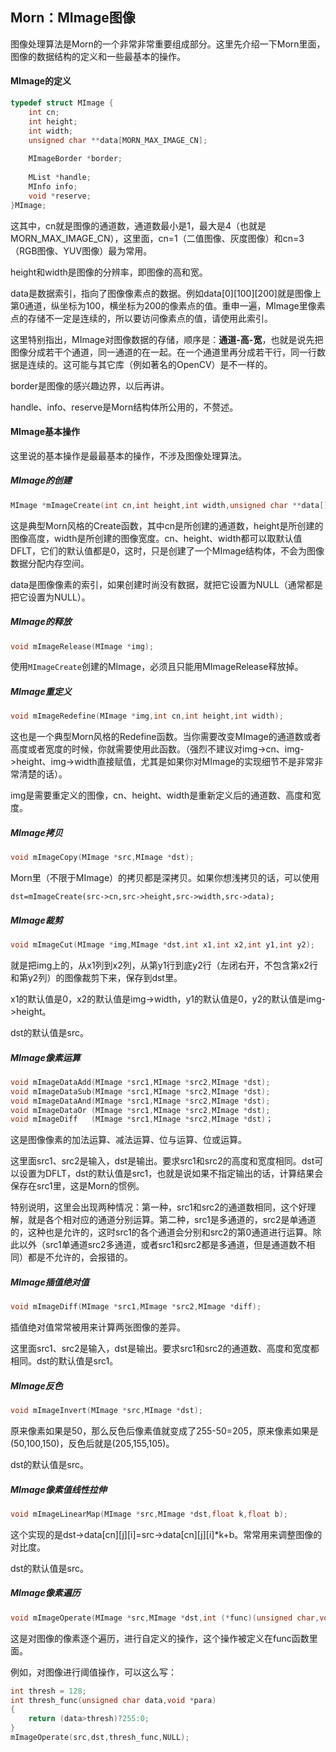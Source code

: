## Morn：MImage图像

图像处理算法是Morn的一个非常非常重要组成部分。这里先介绍一下Morn里面，图像的数据结构的定义和一些最基本的操作。

#### MImage的定义

```c
typedef struct MImage {
    int cn;
    int height;
    int width;
    unsigned char **data[MORN_MAX_IMAGE_CN];
   
    MImageBorder *border;
    
	MList *handle;
    MInfo info;
    void *reserve;
}MImage;
```

这其中，cn就是图像的通道数，通道数最小是1，最大是4（也就是MORN_MAX_IMAGE_CN），这里面，cn=1（二值图像、灰度图像）和cn=3（RGB图像、YUV图像）最为常用。

height和width是图像的分辨率，即图像的高和宽。

data是数据索引，指向了图像像素点的数据。例如data\[0]\[100][200]就是图像上第0通道，纵坐标为100，横坐标为200的像素点的值。重申一遍，MImage里像素点的存储不一定是连续的，所以要访问像素点的值，请使用此索引。

这里特别指出，MImage对图像数据的存储，顺序是：**通道-高-宽**，也就是说先把图像分成若干个通道，同一通道的在一起。在一个通道里再分成若干行，同一行数据是连续的。这可能与其它库（例如著名的OpenCV）是不一样的。

border是图像的感兴趣边界，以后再讲。

handle、info、reserve是Morn结构体所公用的，不赘述。

#### MImage基本操作

这里说的基本操作是最最基本的操作，不涉及图像处理算法。

##### MImage的创建

```c
MImage *mImageCreate(int cn,int height,int width,unsigned char **data[]);
```

这是典型Morn风格的Create函数，其中cn是所创建的通道数，height是所创建的图像高度，width是所创建的图像宽度。cn、height、width都可以取默认值DFLT，它们的默认值都是0，这时，只是创建了一个MImage结构体，不会为图像数据分配内存空间。

data是图像像素的索引，如果创建时尚没有数据，就把它设置为NULL（通常都是把它设置为NULL）。

##### MImage的释放

```c
void mImageRelease(MImage *img);
```

使用`MImageCreate`创建的MImage，必须且只能用MImageRelease释放掉。

##### MImage重定义

```c
void mImageRedefine(MImage *img,int cn,int height,int width);
```

这也是一个典型Morn风格的Redefine函数。当你需要改变MImage的通道数或者高度或者宽度的时候，你就需要使用此函数。（强烈不建议对img->cn、img->height、img->width直接赋值，尤其是如果你对MImage的实现细节不是非常非常清楚的话）。

img是需要重定义的图像，cn、height、width是重新定义后的通道数、高度和宽度。

##### MImage拷贝

```c
void mImageCopy(MImage *src,MImage *dst);
```

Morn里（不限于MImage）的拷贝都是深拷贝。如果你想浅拷贝的话，可以使用

`dst=mImageCreate(src->cn,src->height,src->width,src->data);`

##### MImage裁剪

```c
void mImageCut(MImage *img,MImage *dst,int x1,int x2,int y1,int y2);
```

就是把img上的，从x1列到x2列，从第y1行到底y2行（左闭右开，不包含第x2行和第y2列）的图像裁剪下来，保存到dst里。

x1的默认值是0，x2的默认值是img->width，y1的默认值是0，y2的默认值是img->height。

dst的默认值是src。

##### MImage像素运算

```c
void mImageDataAdd(MImage *src1,MImage *src2,MImage *dst);
void mImageDataSub(MImage *src1,MImage *src2,MImage *dst);
void mImageDataAnd(MImage *src1,MImage *src2,MImage *dst);
void mImageDataOr (MImage *src1,MImage *src2,MImage *dst);
void mImageDiff   (MImage *src1,MImage *src2,MImage *dst)；
```

这是图像像素的加法运算、减法运算、位与运算、位或运算。

这里面src1、src2是输入，dst是输出。要求src1和src2的高度和宽度相同。dst可以设置为DFLT，dst的默认值是src1，也就是说如果不指定输出的话，计算结果会保存在src1里，这是Morn的惯例。

特别说明，这里会出现两种情况：第一种，src1和src2的通道数相同，这个好理解，就是各个相对应的通道分别运算。第二种，src1是多通道的，src2是单通道的，这种也是允许的，这时src1的各个通道会分别和src2的第0通道进行运算。除此以外（src1单通道src2多通道，或者src1和src2都是多通道，但是通道数不相同）都是不允许的，会报错的。

##### MImage插值绝对值

```c
void mImageDiff(MImage *src1,MImage *src2,MImage *diff);
```

插值绝对值常常被用来计算两张图像的差异。

这里面src1、src2是输入，dst是输出。要求src1和src2的通道数、高度和宽度都相同。dst的默认值是src1。



##### MImage反色

```c
void mImageInvert(MImage *src,MImage *dst);
```

原来像素如果是50，那么反色后像素值就变成了255-50=205，原来像素如果是(50,100,150)，反色后就是(205,155,105)。

dst的默认值是src。

##### MImage像素值线性拉伸

```c
void mImageLinearMap(MImage *src,MImage *dst,float k,float b);
```

这个实现的是dst->data\[cn]\[j][i]=src->data\[cn]\[j][i]*k+b。常常用来调整图像的对比度。

dst的默认值是src。

##### MImage像素遍历

```c
void mImageOperate(MImage *src,MImage *dst,int (*func)(unsigned char,void *),void *para);
```

这是对图像的像素逐个遍历，进行自定义的操作，这个操作被定义在func函数里面。

例如，对图像进行阈值操作，可以这么写：

```c
int thresh = 128;
int thresh_func(unsigned char data,void *para)
{
    return (data>thresh)?255:0;
}
mImageOperate(src,dst,thresh_func,NULL);
```











